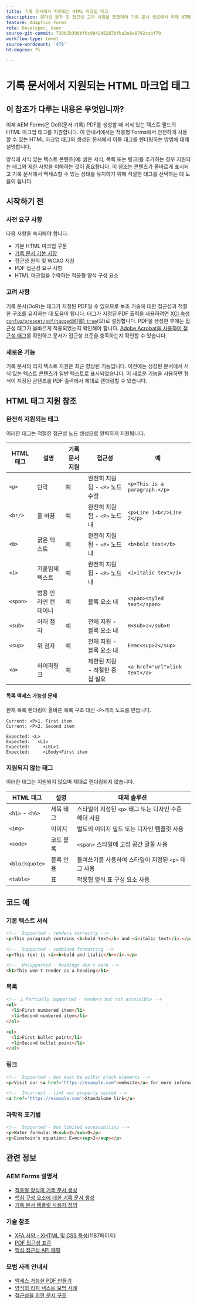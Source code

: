 ```yaml
---
title: 기록 문서에서 지원되는 HTML 마크업 태그
description: 렌더링 동작 및 접근성 고려 사항을 포함하여 기록 문서 생성에서 이제 HTML 마크업 태그에 대한 참조 안내서가 지원됩니다
feature: Adaptive Forms
role: Developer, User
source-git-commit: 739b2b396bf0c9042d6287bfba2e8e8792cabf70
workflow-type: tm+mt
source-wordcount: '478'
ht-degree: 7%

---
```




# 기록 문서에서 지원되는 HTML 마크업 태그

## 이 참조가 다루는 내용은 무엇입니까?

이제 AEM Forms은 DoR(문서 기록) PDF를 생성할 때 서식 있는 텍스트 필드의 HTML 마크업 태그를 지원합니다. 이 안내서에서는 적응형 Forms에서 안전하게 사용할 수 있는 HTML 마크업 태그와 생성된 문서에서 이들 태그를 렌더링하는 방법에 대해 설명합니다.

양식에 서식 있는 텍스트 콘텐츠(예: 굵은 서식, 목록 또는 링크)를 추가하는 경우 지원되는 태그와 제한 사항을 이해하는 것이 중요합니다. 이 참조는 콘텐츠가 올바르게 표시되고 기록 문서에서 액세스할 수 있는 상태를 유지하기 위해 적절한 태그를 선택하는 데 도움이 됩니다.

## 시작하기 전

### 사전 요구 사항

다음 사항을 숙지해야 합니다.

- 기본 HTML 마크업 구문
- [기록 문서 기본 사항](/help/forms/generate-document-of-record-for-non-xfa-based-adaptive-forms.md)
- 접근성 원칙 및 WCAG 지침
- PDF 접근성 요구 사항
- HTML 마크업을 수락하는 적응형 양식 구성 요소

### 고려 사항

기록 문서(DoR)는 태그가 지정된 PDF일 수 있으므로 보조 기술에 대한 접근성과 적절한 구조를 유지하는 데 도움이 됩니다. 태그가 지정된 PDF 출력을 사용하려면 [XCI 속성 `config/present/pdf/tagged`을(를) `true`](/help/forms/generate-document-of-record-for-non-xfa-based-adaptive-forms.md#use-a-custom-xci-file)(으)로 설정합니다. PDF을 생성한 후에는 접근성 태그가 올바르게 적용되었는지 확인해야 합니다. [Adobe Acrobat을 사용하여 접근성 태그](https://helpx.adobe.com/in/acrobat/using/create-verify-pdf-accessibility.html)를 확인하고 문서가 접근성 표준을 충족하는지 확인할 수 있습니다.

### 새로운 기능

기록 문서의 리치 텍스트 지원은 최근 향상된 기능입니다. 이전에는 생성된 문서에서 서식 있는 텍스트 콘텐츠가 일반 텍스트로 표시되었습니다. 이 새로운 기능을 사용하면 형식이 지정된 콘텐츠를 PDF 출력에서 제대로 렌더링할 수 있습니다.

## HTML 태그 지원 참조

### 완전히 지원되는 태그

이러한 태그는 적절한 접근성 노드 생성으로 완벽하게 지원됩니다.

| HTML 태그 | 설명 | 기록 문서 지원 | 접근성 | 예 |
|----------|-------------|-------------|---------------|---------|
| `<p>` | 단락 | 예 | 완전히 지원됨 - `<P>` 노드 수정 | `<p>This is a paragraph.</p>` |
| `<br/>` | 줄 바꿈 | 예 | 완전히 지원됨 - `<P>` 노드 내 | `<p>Line 1<br/>Line 2</p>` |
| `<b>` | 굵은 텍스트 | 예 | 완전히 지원됨 - `<P>` 노드 내 | `<b>bold text</b>` |
| `<i>` | 기울임체 텍스트 | 예 | 완전히 지원됨 - `<P>` 노드 내 | `<i>italic text</i>` |
| `<span>` | 범용 인라인 컨테이너 | 예 | 블록 요소 내 | `<span>styled text</span>` |
| `<sub>` | 아래 첨자 | 예 | 전체 지원 - 블록 요소 내 | `H<sub>2</sub>O` |
| `<sup>` | 위 첨자 | 예 | 전체 지원 - 블록 요소 내 | `E=mc<sup>2</sup>` |
| `<a>` | 하이퍼링크 | 예 | 제한된 지원 - 적절한 중첩 필요 | `<a href="url">link text</a>` |


#### 목록 액세스 가능성 문제

현재 목록 렌더링이 올바른 목록 구조 대신 `<P>`개의 노드를 만듭니다.

```
Current: <P>1. First item
Current: <P>2. Second item

Expected: <L>
Expected:   <LI>
Expected:     <LBL>1.
Expected:     <LBody>First item
```

### 지원되지 않는 태그

이러한 태그는 지원되지 않으며 제대로 렌더링되지 않습니다.

| HTML 태그 | 설명 | 대체 솔루션 |
|----------|-------------|---------------------|
| `<h1>` - `<h6>` | 제목 태그 | 스타일이 지정된 `<p>` 태그 또는 디자인 수준 헤더 사용 |
| `<img>` | 이미지 | 별도의 이미지 필드 또는 디자인 템플릿 사용 |
| `<code>` | 코드 블록 | `<span>` 스타일에 고정 공간 글꼴 사용 |
| `<blockquote>` | 블록 인용 | 들여쓰기를 사용하여 스타일이 지정된 `<p>` 태그 사용 |
| `<table>` | 표 | 적응형 양식 표 구성 요소 사용 |

## 코드 예

### 기본 텍스트 서식

```html
<!--  Supported - renders correctly -->
<p>This paragraph contains <b>bold text</b> and <i>italic text</i>.</p>

<!--  Supported - combined formatting -->
<p>This text is <i><b>bold and italic</b></i>.</p>

<!--  Unsupported - headings don't work -->
<h1>This won't render as a heading</h1>
```

### 목록

```html
<!-- ⚠️ Partially supported - renders but not accessible -->
<ol>
  <li>First numbered item</li>
  <li>Second numbered item</li>
</ol>

<ul>
  <li>First bullet point</li>
  <li>Second bullet point</li>
</ul>
```

### 링크

```html
<!--  Supported - but must be within block elements -->
<p>Visit our <a href="https://example.com">website</a> for more information.</p>

<!--  Incorrect - link not properly nested -->
<a href="https://example.com">Standalone link</a>
```

### 과학적 표기법

```html
<!--  Supported - but limited accessibility -->
<p>Water formula: H<sub>2</sub>O</p>
<p>Einstein's equation: E=mc<sup>2</sup></p>
```

## 관련 정보

### AEM Forms 설명서

- [적응형 양식의 기록 문서 생성](/help/forms/generate-document-of-record-for-non-xfa-based-adaptive-forms.md)
- [핵심 구성 요소에 대한 기록 문서 생성](/help/forms/generate-document-of-record-core-components.md)
- [기록 문서 템플릿 사용자 정의](/help/forms/generate-document-of-record-for-non-xfa-based-adaptive-forms.md#customize-the-branding-information-in-document-of-record)

### 기술 참조

- [XFA 사양 - XHTML 및 CSS 특성](https://www.adobe.com/devnet/acrobat/pdfs/XFA-3_3.pdf)&#x200B;(1187페이지)
- [PDF 접근성 표준](https://www.w3.org/TR/WCAG21/)
- [핵심 접근성 API 매핑](https://www.w3.org/TR/core-aam-1.2/#role-map-superscript)

### 모범 사례 안내서

- [액세스 가능한 PDF 만들기](https://www.adobe.com/accessibility/pdf.html)
- [양식의 리치 텍스트 모범 사례](/help/forms/creating-accessible-adaptive-forms.md)
- [접근성을 위한 문서 구조](/help/forms/creating-accessible-adaptive-forms.md)

